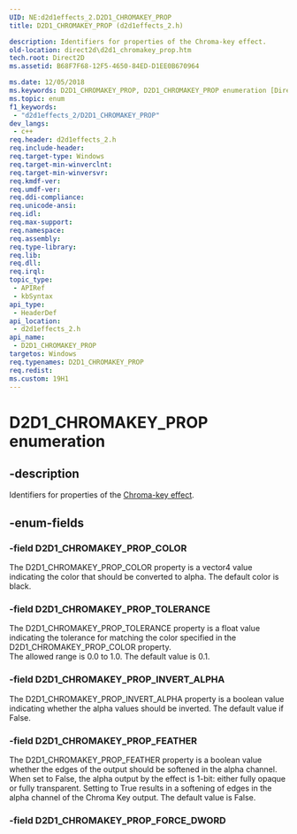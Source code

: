 ```yaml
---
UID: NE:d2d1effects_2.D2D1_CHROMAKEY_PROP
title: D2D1_CHROMAKEY_PROP (d2d1effects_2.h)

description: Identifiers for properties of the Chroma-key effect.
old-location: direct2d\d2d1_chromakey_prop.htm
tech.root: Direct2D
ms.assetid: B68F7F68-12F5-4650-84ED-D1EE0B670964

ms.date: 12/05/2018
ms.keywords: D2D1_CHROMAKEY_PROP, D2D1_CHROMAKEY_PROP enumeration [Direct2D], D2D1_CHROMAKEY_PROP_COLOR, D2D1_CHROMAKEY_PROP_FEATHER, D2D1_CHROMAKEY_PROP_INVERT_ALPHA, D2D1_CHROMAKEY_PROP_TOLERANCE, d2d1effects_2/D2D1_CHROMAKEY_PROP, d2d1effects_2/D2D1_CHROMAKEY_PROP_COLOR, d2d1effects_2/D2D1_CHROMAKEY_PROP_FEATHER, d2d1effects_2/D2D1_CHROMAKEY_PROP_INVERT_ALPHA, d2d1effects_2/D2D1_CHROMAKEY_PROP_TOLERANCE, direct2d.d2d1_chromakey_prop
ms.topic: enum
f1_keywords: 
 - "d2d1effects_2/D2D1_CHROMAKEY_PROP"
dev_langs:
 - c++
req.header: d2d1effects_2.h
req.include-header: 
req.target-type: Windows
req.target-min-winverclnt: 
req.target-min-winversvr: 
req.kmdf-ver: 
req.umdf-ver: 
req.ddi-compliance: 
req.unicode-ansi: 
req.idl: 
req.max-support: 
req.namespace: 
req.assembly: 
req.type-library: 
req.lib: 
req.dll: 
req.irql: 
topic_type:
 - APIRef
 - kbSyntax
api_type:
 - HeaderDef
api_location:
 - d2d1effects_2.h
api_name:
 - D2D1_CHROMAKEY_PROP
targetos: Windows
req.typenames: D2D1_CHROMAKEY_PROP
req.redist: 
ms.custom: 19H1
---
```


# D2D1_CHROMAKEY_PROP enumeration


## -description


Identifiers for properties of the <a href="https://docs.microsoft.com/windows/desktop/Direct2D/chromakey-effect">Chroma-key effect</a>.


## -enum-fields




### -field D2D1_CHROMAKEY_PROP_COLOR

The D2D1_CHROMAKEY_PROP_COLOR property is a vector4 value indicating the color that should be converted to alpha.  The default color is black.


### -field D2D1_CHROMAKEY_PROP_TOLERANCE

The D2D1_CHROMAKEY_PROP_TOLERANCE property is a float value indicating the tolerance for matching the color specified in the D2D1_CHROMAKEY_PROP_COLOR property.  
          The allowed range is 0.0 to 1.0.  The default value is 0.1.


### -field D2D1_CHROMAKEY_PROP_INVERT_ALPHA

The D2D1_CHROMAKEY_PROP_INVERT_ALPHA property is a boolean value indicating whether the alpha values should be inverted.  The default value if False.


### -field D2D1_CHROMAKEY_PROP_FEATHER

The D2D1_CHROMAKEY_PROP_FEATHER property is a boolean value whether the edges of the output should be softened in the alpha channel.
          When set to False, the alpha output by the effect is 1-bit: either fully opaque or fully transparent. Setting to True results in a softening of edges in the alpha channel of the Chroma Key output.
          The default value is False.


### -field D2D1_CHROMAKEY_PROP_FORCE_DWORD



